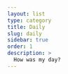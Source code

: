 ```yaml
---
layout: list
type: category
title: Daily
slug: daily
sidebar: true
order: 1
description: >
  How was my day?
---
```

